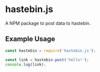 # hastebin.js

A NPM package to post data to hastebin.

## Example Usage

```js
const hastebin = require('hastebin.js');

const link = hastebin.post('hello!');
console.log(link);
```